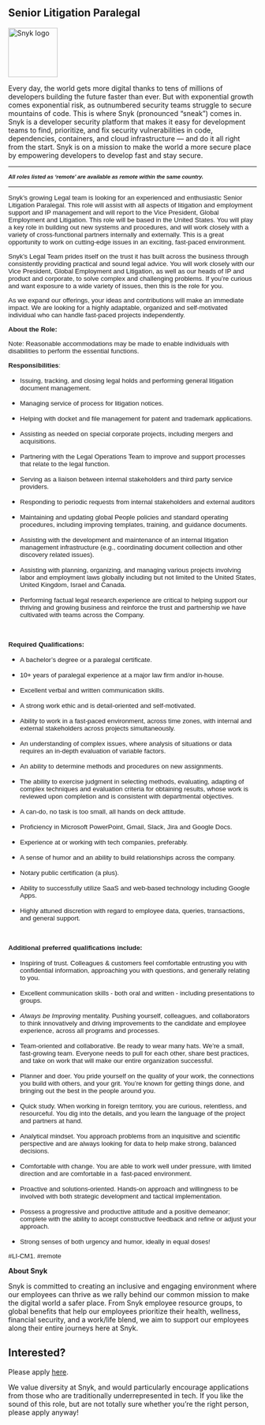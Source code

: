 Senior Litigation Paralegal
---

<img src="https://res.cloudinary.com/snyk/image/upload/v1537345894/press-kit/brand/logo-black.png" width="100" alt="Snyk logo" />

<div class="content-intro"><p><span style="font-weight: 400;">Every day, the world gets more digital thanks to tens of millions of developers building the future faster than ever. But with exponential growth comes exponential risk, as outnumbered security teams struggle to secure mountains of code. This is where Snyk (pronounced “sneak”) comes in. Snyk is a developer security platform that makes it easy for development teams to find, prioritize, and fix security vulnerabilities in code, dependencies, containers, and cloud infrastructure — and do it all right from the start. Snyk is on a mission to make the world a more secure place by empowering developers to develop fast and stay secure.</span></p></div><hr>
<p><span style="font-family: arial, helvetica, sans-serif; font-size: 10pt;"><em><strong><sub>All roles listed as ‘remote’ are available as remote within the same country.</sub></strong></em></span></p>
<hr>
<p><span style="font-family: arial, helvetica, sans-serif; font-size: 10pt;"><span style="font-weight: 400;">Snyk’s growing Legal team is looking for an experienced and enthusiastic Senior Litigation Paralegal. This role will assist with all aspects of litigation and employment support and IP management and will report to the Vice President, Global Employment and Litigation. This role will be based in the United States.</span><span style="font-weight: 400;"> You will play a key role in building out new systems and procedures, and will work closely with a variety of cross-functional partners internally and externally</span><span style="font-weight: 400;">. </span><span style="font-weight: 400;">This is a great opportunity to work on cutting-edge issues in an exciting, fast-paced environment.&nbsp;</span></span></p>
<p><span style="font-family: arial, helvetica, sans-serif; font-size: 10pt;"><span style="font-weight: 400;">Snyk’s Legal Team prides itself on the trust it has built across the business through consistently providing practical and sound legal advice. You will work closely with our Vice President, Global Employment and Litigation, as well as our heads of IP and product </span><span style="font-weight: 400;">and corporate</span><span style="font-weight: 400;">, to solve complex and challenging problems. If you’re curious and want exposure to a wide variety of issues, then this is the role for you.&nbsp;</span></span></p>
<p><span style="font-weight: 400; font-family: arial, helvetica, sans-serif; font-size: 10pt;">As we expand our offerings, your ideas and contributions will make an immediate impact. We are looking for a highly adaptable, organized and self-motivated individual who can handle fast-paced projects independently.</span></p>
<p><span style="font-family: arial, helvetica, sans-serif; font-size: 10pt;"><strong>About the Role:</strong></span></p>
<p><span style="font-weight: 400; font-family: arial, helvetica, sans-serif; font-size: 10pt;">Note: Reasonable accommodations may be made to enable individuals with disabilities to perform the essential functions.</span></p>
<p><span style="font-family: arial, helvetica, sans-serif; font-size: 10pt;"><strong>Responsibilities</strong><span style="font-weight: 400;">:</span></span></p>
<ul>
<li style="font-weight: 400;">
<p><span style="font-weight: 400; font-family: arial, helvetica, sans-serif; font-size: 10pt;">Issuing, tracking, and closing legal holds and performing general litigation document management.</span></p>
</li>
<li style="font-weight: 400;">
<p><span style="font-weight: 400; font-family: arial, helvetica, sans-serif; font-size: 10pt;">Managing service of process for litigation notices.</span></p>
</li>
<li style="font-weight: 400;">
<p><span style="font-weight: 400; font-family: arial, helvetica, sans-serif; font-size: 10pt;">Helping with docket and file management for patent and trademark applications.</span></p>
</li>
<li style="font-weight: 400;">
<p><span style="font-weight: 400; font-family: arial, helvetica, sans-serif; font-size: 10pt;">Assisting as needed on special corporate projects, including mergers and acquisitions.</span></p>
</li>
<li style="font-weight: 400;">
<p><span style="font-weight: 400; font-family: arial, helvetica, sans-serif; font-size: 10pt;">Partnering with the Legal Operations Team to improve and support processes that relate to the legal function.</span></p>
</li>
<li style="font-weight: 400;">
<p><span style="font-weight: 400; font-family: arial, helvetica, sans-serif; font-size: 10pt;">Serving as a liaison between internal stakeholders and third party service providers.</span></p>
</li>
</ul>
<ul>
<li style="font-weight: 400;">
<p><span style="font-weight: 400; font-family: arial, helvetica, sans-serif; font-size: 10pt;">Responding to periodic requests from internal stakeholders and external auditors</span></p>
</li>
<li style="font-weight: 400;">
<p><span style="font-weight: 400; font-family: arial, helvetica, sans-serif; font-size: 10pt;">Maintaining and updating global People policies and standard operating procedures, including improving templates, training, and guidance documents.</span></p>
</li>
<li style="font-weight: 400;">
<p><span style="font-weight: 400; font-family: arial, helvetica, sans-serif; font-size: 10pt;">Assisting with the development and maintenance of an internal litigation management infrastructure (e.g., coordinating document collection and other discovery related issues).</span></p>
</li>
<li style="font-weight: 400;">
<p><span style="font-weight: 400; font-family: arial, helvetica, sans-serif; font-size: 10pt;">Assisting with planning, organizing, and managing various projects involving labor and employment laws globally including but not limited to the United States, United Kingdom, Israel and Canada.</span></p>
</li>
<li style="font-weight: 400;">
<p><span style="font-weight: 400; font-family: arial, helvetica, sans-serif; font-size: 10pt;">Performing factual legal research.experience are critical to helping support our thriving and growing business and reinforce the trust and partnership we have cultivated with teams across the Company.</span></p>
</li>
</ul>
<p>&nbsp;</p>
<p><span style="font-family: arial, helvetica, sans-serif; font-size: 10pt;"><strong>Required Qualifications:</strong></span></p>
<ul>
<li style="font-weight: 400;">
<p><span style="font-weight: 400; font-family: arial, helvetica, sans-serif; font-size: 10pt;">A bachelor’s degree or a paralegal certificate.</span></p>
</li>
<li style="font-weight: 400;">
<p><span style="font-family: arial, helvetica, sans-serif; font-size: 10pt;"><span style="font-weight: 400;">10+ ye</span><span style="font-weight: 400;">ars of paralegal experience at a major law firm and/or in-house.</span></span></p>
</li>
<li style="font-weight: 400;">
<p><span style="font-weight: 400; font-family: arial, helvetica, sans-serif; font-size: 10pt;">Excellent verbal and written communication skills.</span></p>
</li>
<li style="font-weight: 400;">
<p><span style="font-weight: 400; font-family: arial, helvetica, sans-serif; font-size: 10pt;">A strong work ethic and is detail-oriented and self-motivated.</span></p>
</li>
<li style="font-weight: 400;">
<p><span style="font-weight: 400; font-family: arial, helvetica, sans-serif; font-size: 10pt;">Ability to work in a fast-paced environment, across time zones, with internal and external stakeholders across projects simultaneously.</span></p>
</li>
<li style="font-weight: 400;">
<p><span style="font-weight: 400; font-family: arial, helvetica, sans-serif; font-size: 10pt;">An understanding of complex issues, where analysis of situations or data requires an in-depth evaluation of variable factors.&nbsp;</span></p>
</li>
<li style="font-weight: 400;">
<p><span style="font-weight: 400; font-family: arial, helvetica, sans-serif; font-size: 10pt;">An ability to determine methods and procedures on new assignments.&nbsp;</span></p>
</li>
<li style="font-weight: 400;">
<p><span style="font-weight: 400; font-family: arial, helvetica, sans-serif; font-size: 10pt;">The ability to exercise judgment in selecting methods, evaluating, adapting of complex techniques and evaluation criteria for obtaining results, whose work is reviewed upon completion and is consistent with departmental objectives.</span></p>
</li>
<li style="font-weight: 400;">
<p><span style="font-weight: 400; font-family: arial, helvetica, sans-serif; font-size: 10pt;">A can-do, no task is too small, all hands on deck attitude.</span></p>
</li>
<li style="font-weight: 400;">
<p><span style="font-weight: 400; font-family: arial, helvetica, sans-serif; font-size: 10pt;">Proficiency in Microsoft PowerPoint, Gmail, Slack, Jira and Google Docs.</span></p>
</li>
<li style="font-weight: 400;">
<p><span style="font-weight: 400; font-family: arial, helvetica, sans-serif; font-size: 10pt;">Experience at or working with tech companies, preferably.</span></p>
</li>
<li style="font-weight: 400;">
<p><span style="font-weight: 400; font-family: arial, helvetica, sans-serif; font-size: 10pt;">A sense of humor and an ability to build relationships across the company.</span></p>
</li>
<li style="font-weight: 400;">
<p><span style="font-weight: 400; font-family: arial, helvetica, sans-serif; font-size: 10pt;">Notary public certification (a plus).</span></p>
</li>
<li style="font-weight: 400;">
<p><span style="font-weight: 400; font-family: arial, helvetica, sans-serif; font-size: 10pt;">Ability to successfully utilize SaaS and web-based technology including Google Apps.</span></p>
</li>
<li style="font-weight: 400;">
<p><span style="font-weight: 400; font-family: arial, helvetica, sans-serif; font-size: 10pt;">Highly attuned discretion with regard to employee data, queries, transactions, and general support.</span></p>
</li>
</ul>
<p>&nbsp;</p>
<p><span style="font-family: arial, helvetica, sans-serif; font-size: 10pt;"><strong>Additional preferred qualifications include:</strong></span></p>
<ul>
<li style="font-weight: 400;">
<p><span style="font-weight: 400; font-family: arial, helvetica, sans-serif; font-size: 10pt;">Inspiring of trust. Colleagues &amp; customers feel comfortable entrusting you with confidential information, approaching you with questions, and generally relating to you.</span></p>
</li>
<li style="font-weight: 400;">
<p><span style="font-weight: 400; font-family: arial, helvetica, sans-serif; font-size: 10pt;">Excellent communication skills - both oral and written - including presentations to groups.</span></p>
</li>
<li style="font-weight: 400;">
<p><span style="font-family: arial, helvetica, sans-serif; font-size: 10pt;"><em><span style="font-weight: 400;">Always be Improving</span></em><span style="font-weight: 400;"> mentality. Pushing yourself, colleagues, and collaborators to think innovatively and driving improvements to the candidate and employee experience, across all programs and processes.</span></span></p>
</li>
<li style="font-weight: 400;">
<p><span style="font-weight: 400; font-family: arial, helvetica, sans-serif; font-size: 10pt;">Team-oriented and collaborative. Be ready to wear many hats. We’re a small, fast-growing team. Everyone needs to pull for each other, share best practices, and take on work that will make our entire organization successful.</span></p>
</li>
<li style="font-weight: 400;">
<p><span style="font-weight: 400; font-family: arial, helvetica, sans-serif; font-size: 10pt;">Planner and doer. You pride yourself on the quality of your work, the connections you build with others, and your grit. You’re known for getting things done, and bringing out the best in the people around you.&nbsp;</span></p>
</li>
<li style="font-weight: 400;">
<p><span style="font-weight: 400; font-family: arial, helvetica, sans-serif; font-size: 10pt;">Quick study. When working in foreign territory, you are curious, relentless, and resourceful. You dig into the details, and you learn the language of the project and partners at hand.</span></p>
</li>
<li style="font-weight: 400;">
<p><span style="font-weight: 400; font-family: arial, helvetica, sans-serif; font-size: 10pt;">Analytical mindset. You approach problems from an inquisitive and scientific perspective and are always looking for data to help make strong, balanced decisions.</span></p>
</li>
<li style="font-weight: 400;">
<p><span style="font-weight: 400; font-family: arial, helvetica, sans-serif; font-size: 10pt;">Comfortable with change. You are able to work well under pressure, with limited direction and are comfortable in a&nbsp; fast-paced environment.</span></p>
</li>
<li style="font-weight: 400;">
<p><span style="font-weight: 400; font-family: arial, helvetica, sans-serif; font-size: 10pt;">Proactive and solutions-oriented. Hands-on approach and willingness to be involved with both strategic development and tactical implementation.</span></p>
</li>
<li style="font-weight: 400;">
<p><span style="font-weight: 400; font-family: arial, helvetica, sans-serif; font-size: 10pt;">Possess a progressive and productive attitude and a positive demeanor; complete with the ability to accept constructive feedback and refine or adjust your approach.</span></p>
</li>
<li style="font-weight: 400;">
<p><span style="font-weight: 400; font-family: arial, helvetica, sans-serif; font-size: 10pt;">Strong senses of both urgency and humor, ideally in equal doses!</span></p>
</li>
</ul>
<p><span style="font-weight: 400; font-family: arial, helvetica, sans-serif; font-size: 10pt;">#LI-CM1. #remote</span></p><div class="content-conclusion"><p><strong>About Snyk</strong></p>
<p><strong><span style="font-weight: 400;">Snyk is committed to creating an inclusive and engaging environment where our employees can thrive as we rally behind our common mission to make the digital world a safer place. From Snyk employee resource groups, to global benefits that help our employees prioritize their health, wellness, financial security, and a work/life blend, we aim to support our employees along their entire journeys here at Snyk. </span></strong></p></div>

Interested?
---

Please apply [here](https://boards.greenhouse.io/snyk/jobs/6373766002#app).

We value diversity at Snyk, and would particularly encourage applications from those who are traditionally underrepresented in tech.
If you like the sound of this role, but are not totally sure whether you’re the right person, please apply anyway!
